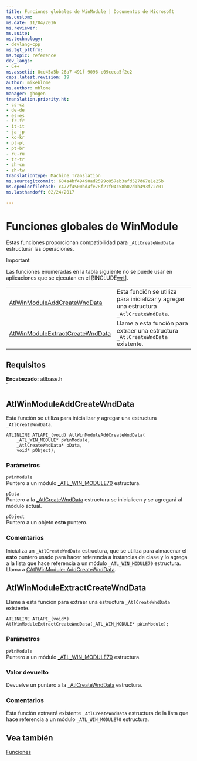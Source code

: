 ```yaml
---
title: Funciones globales de WinModule | Documentos de Microsoft
ms.custom: 
ms.date: 11/04/2016
ms.reviewer: 
ms.suite: 
ms.technology:
- devlang-cpp
ms.tgt_pltfrm: 
ms.topic: reference
dev_langs:
- C++
ms.assetid: 8ce45a5b-26a7-491f-9096-c09ceca5f2c2
caps.latest.revision: 19
author: mikeblome
ms.author: mblome
manager: ghogen
translation.priority.ht:
- cs-cz
- de-de
- es-es
- fr-fr
- it-it
- ja-jp
- ko-kr
- pl-pl
- pt-br
- ru-ru
- tr-tr
- zh-cn
- zh-tw
translationtype: Machine Translation
ms.sourcegitcommit: 604a4bf49490ad2599c857eb3afd527d67e1e25b
ms.openlocfilehash: c477f4500bd4fe78f21f04c58b02d1b493f72c01
ms.lasthandoff: 02/24/2017

---
```

# <a name="winmodule-global-functions"></a>Funciones globales de WinModule
Estas funciones proporcionan compatibilidad para `_AtlCreateWndData` estructurar las operaciones.  
  
> [!IMPORTANT]
>  Las funciones enumeradas en la tabla siguiente no se puede usar en aplicaciones que se ejecutan en el [!INCLUDE[wrt](../../atl/reference/includes/wrt_md.md)].  
  
|||  
|-|-|  
|[AtlWinModuleAddCreateWndData](#atlwinmoduleaddcreatewnddata)|Esta función se utiliza para inicializar y agregar una estructura `_AtlCreateWndData`.|  
|[AtlWinModuleExtractCreateWndData](#atlwinmoduleextractcreatewnddata)|Llame a esta función para extraer una estructura `_AtlCreateWndData` existente.|  

## <a name="requirements"></a>Requisitos  
 **Encabezado:** atlbase.h  
  `            
##  <a name="a-nameatlwinmoduleaddcreatewnddataa--atlwinmoduleaddcreatewnddata"></a><a name="atlwinmoduleaddcreatewnddata"></a>AtlWinModuleAddCreateWndData  
 Esta función se utiliza para inicializar y agregar una estructura `_AtlCreateWndData`.  
   
```
ATLINLINE ATLAPI_(void) AtlWinModuleAddCreateWndData(
    _ATL_WIN_MODULE* pWinModule,
    _AtlCreateWndData* pData,
    void* pObject);
```  
  
### <a name="parameters"></a>Parámetros  
 `pWinModule`  
 Puntero a un módulo [_ATL_WIN_MODULE70](../../atl/reference/atl-win-module70-structure.md) estructura.  
  
 `pData`  
 Puntero a la [_AtlCreateWndData](../../atl/reference/atlcreatewnddata-structure.md) estructura se inicialicen y se agregará al módulo actual.  
  
 `pObject`  
 Puntero a un objeto **esto** puntero.  
  
### <a name="remarks"></a>Comentarios  
 Inicializa un `_AtlCreateWndData` estructura, que se utiliza para almacenar el **esto** puntero usado para hacer referencia a instancias de clase y lo agrega a la lista que hace referencia a un módulo `_ATL_WIN_MODULE70` estructura. Llama a [CAtlWinModule::AddCreateWndData](catlwinmodule-class.md#addcreatewnddata).  
  
##  <a name="a-nameatlwinmoduleextractcreatewnddataa--atlwinmoduleextractcreatewnddata"></a><a name="atlwinmoduleextractcreatewnddata"></a>AtlWinModuleExtractCreateWndData  
 Llame a esta función para extraer una estructura `_AtlCreateWndData` existente.  
 
```
ATLINLINE ATLAPI_(void*) AtlWinModuleExtractCreateWndData(_ATL_WIN_MODULE* pWinModule);
```  
  
### <a name="parameters"></a>Parámetros  
 `pWinModule`  
 Puntero a un módulo [_ATL_WIN_MODULE70](../../atl/reference/atl-win-module70-structure.md) estructura.  
  
### <a name="return-value"></a>Valor devuelto  
 Devuelve un puntero a la [_AtlCreateWndData](../../atl/reference/atlcreatewnddata-structure.md) estructura.  
  
### <a name="remarks"></a>Comentarios  
 Esta función extraerá existente `_AtlCreateWndData` estructura de la lista que hace referencia a un módulo `_ATL_WIN_MODULE70` estructura.  
  
## <a name="see-also"></a>Vea también  
 [Funciones](../../atl/reference/atl-functions.md)

